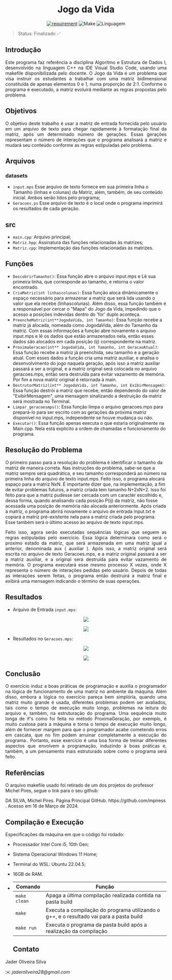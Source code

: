 <h1 align='center'>Jogo da Vida</h1>

<div align = "center" >

[![requirement](https://img.shields.io/badge/IDE-Visual%20Studio%20Code-informational)](https://code.visualstudio.com/docs/?dv=linux64_deb)
![Make](https://img.shields.io/badge/Compilacao-Make-orange)
![Linguagem](https://img.shields.io/badge/Linguagem-C%2B%2B-blue)
</div>

> Status: Finalizado ✅

## Introdução
<p align="justify">
Este programa faz referência a disciplina Algorítmo e Estrutura de Dados I, desenvolvido na linguagem C++ na IDE Visual Studio Code, usando uma makefile disponibilizada pelo docente. O Jogo da Vida é um problema que visa instruir os estudantes a trabalhar com uma matriz bidimensional constituída de apenas elementos 0 e 1, numa proporção de 2:1. Conforme o programa é executado, a matriz evoluirá mediante as regras propostas pelo problema.
</p>

## Objetivos

<p align='justify'>
O objetivo deste trabalho é usar a matriz de entrada fornecida pelo usuário em um arquivo de texto para chegar rapidamente à formatação final da matriz, após um determinado número de gerações. Essas gerações representam o número de interações que o programa analisará a matriz e mudará seu conteúdo conforme as regras estipuladas pelo problema.
</p>

## Arquivos
### datasets
- ``` input.mps ``` Esse arquivo de texto fornece em sua primeira linha o Tamanho (linhas e colunas) da Matriz, além, também, de seu conteúdo inicial. Ambos serão lidos pelo programa;
- ``` Geracoes.ps ``` Esse arquivo de texto é o local onde o programa imprimirá os resultados de cada geração.

## src
- ``` main.cpp ```: Arquivo principal;
- ``` Matriz.hpp ```: Assinatura das funções relacionadas às matrizes;
- ``` Matriz.cpp ```: Implementação das funções relacionadas às matrizes.

## Funções
- ```DescobrirTamanho()```: Essa função abre o arquivo input.mps e Lê sua primeira linha, que corresponde ao tamanho, e retorna o valor encontrado.
- ```CriaMatriz(int linhascolunas)```: Essa função aloca dinâmicamente o espaço necessário para armazenar a matriz que será lida usando o valor que ela recebe (linhascolunas). Além disso, essa função também é a responsável por cercar o "Mapa" do Jogo da Vida, impedindo que o acesso a posições indevidas dentro do 'for' duplo aconteça.
- ```PreencheMatriz(int**JogodaVida, int Tamanho)```: Essa função recebe a matriz já alocada, nomeada como JogodaVida, além do Tamanho da matriz. Com essas informações a função abre novamente o arquivo input.mps e lê os dados que estão armazenados nela, então esses dados são alocados em cada posição (ij) correspondente na matriz.
- ```ProximaGeracao(int** JogodaVida, int Tamanho, int GeracaoAtual)```: Essa função recebe a matriz já preenchida, seu tamanho e a geração atual. Com esses dados a função cria uma matriz auxiliar, e analisa o desenvolvimento do jogo naquela geração, após isso a matriz auxiliar passará a ser a original, e a matriz original será colocada no arquivo geracoes.mps, então sera destruída para evitar vazamento de memória. Por fim a nova matriz original é retornada à main.
- ```DestrutorMatriz(int** JogodaVida, int Tamanho, int ExibirMensagem)```: Essa função destrói a matriz que recebe, então dependendo do valor de "ExibirMensagem", uma mensagem sinalizando a destruição da matriz será mostrada no Terminal.
- ```Limpar_geracoesmps()```: Essa função limpa o arquivo geracoes.mps para prepará-lo para ser escrito com as gerações da próxima matriz disponível no input.mps, independente se houve mudança ou não.
- ```Executar()```: Essa função apenas executa o que estaria originalmente na Main.cpp. Nela está explicito a ordem de chamadas e funcionamento do programa.

## Resolução do Problema
<p aligh='justify'>
O primeiro passo para a resolução do problema é identificar o tamanho da matriz de maneira correta. Nas instruções do problema, sabe-se que a matriz sempre será quadrática, e seu tamanho corresponderá ao número na primeira linha do arquivo de texto input.mps. Feito isso, o programa alocará espaço para a matriz NxN. É importante dizer que, na implementação, a fim de evitar problemas futuros, a matriz criada tem tamanho N+2xN+2. Isso foi feito para que a matriz pudesse ser cercada com um caractér escolhido e, dessa forma, quando analisando cada posição P(ij) da matriz, não fosse acessada uma posição de memória não alocada anteriormente. Após criada a matriz, o programa abrirá novamente o arquivo de entrada input.txt e copiará a matriz pré-existente nela para a matriz criada pelo programa. Esse também será o último acesso ào arquivo de texto input.mps.
</p>

<p align='justify'> 
Feito isso, agora serão executadas sequências lógicas que seguem as regras estipuladas pelo exercício. Essa lógica determinara como será o proximo estado da matriz, que será armazenada em uma matriz igual a anterior, denominada aux ( auxiliar ). Após isso, a matriz original será escrita no arquivo de texto Geracoes.mps, e a matriz original passará a ser a matriz auxiliar, e a original será destruída para evitar vazamento de memória. O programa executará esse mesmo processo X vezes, onde X representa o número de interações pedidas pelo usuário. Depois de todas as interações serem feitas, o programa então destruirá a matriz final e exibirá uma mensagem indicando o término de suas operações.
</p>

## Resultados
- Arquivo de Entrada ``` input.mps ```:
<p align="center"><img src="imgs/Input1.png"></p>
<p align="center"><img src="imgs/Input2.png"></p>

- Resultados no ``` Geracoes.mps ```:
<p align="center"><img src="imgs/Geracoes1.png"></p>
<p align="center"><img src="imgs/Geracoes2.png"></p>

## Conclusão
<p align="justify">
O exercício induz a boas práticas de programação e auxilia o programador na lógica de funcionamento de uma matriz no ambiente da máquina. Além disso, embora a lógica no exercício pareça bem simplória, quando uma matriz muito grande é usada, diferentes problemas podem ser avaliados, tais como o tempo de execução muito longo, problemas na leitura do arquivo e, também, na estruturação do programa. Uma sequência muito longa de if's como foi feita no método ProximaGeração, por exemplo, é muito custosa para a máquina e torna o tempo de execução muito longo, além de fornecer margem para que o programador acabe cometendo erros em cascata, que no fim podem arruinar completamente a execução do programa.. Portanto, esse exercício é uma boa forma de treinar diferentes aspectos que envolvem a programação, induzindo à boas práticas e, também, a um pensamento mais estruturado sobre como o programa será feito.
</p>

## Referências
O arquivo makefile usado foi retirado de um dos projetos do professor Michel Pires, segue o link para o seu github:
<p>
DA SILVA, Michel Pires. Página Principal GitHub. <a> https://github.com/mpiress </a>. Acesso em 16 de Março de 2024.
</p>

## Compilação e Execução

 Especificações da máquina em que o código foi rodado:
  * Processador Intel Core i5, 10th Gen;
  * Sistema Operacional Windows 11 Home;
  * Terminal do WSL: Ubuntu 22.04.5;
  * 16GB de RAM.
* | Comando                |  Função                                                                                           |                     
  | -----------------------| ------------------------------------------------------------------------------------------------- |
  |  `make clean`          | Apaga a última compilação realizada contida na pasta build                                        |
  |  `make`                | Executa a compilação do programa utilizando o g++, e o resultado vai para a pasta build           |
  |  `make run`            | Executa o programa da pasta build após a realização da compilação                                 |

  ## Contato
<p align='justify'> Jader Oliveira Silva </p>
✉️ <i>jaderoliveira28@gmail.com</i>

  

